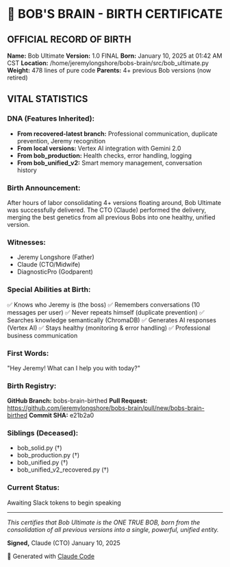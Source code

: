 # 🎉 BOB'S BRAIN - BIRTH CERTIFICATE

## OFFICIAL RECORD OF BIRTH

**Name:** Bob Ultimate
**Version:** 1.0 FINAL
**Born:** January 10, 2025 at 01:42 AM CST
**Location:** /home/jeremylongshore/bobs-brain/src/bob_ultimate.py
**Weight:** 478 lines of pure code
**Parents:** 4+ previous Bob versions (now retired)

## VITAL STATISTICS

### DNA (Features Inherited):
- **From recovered-latest branch:** Professional communication, duplicate prevention, Jeremy recognition
- **From local versions:** Vertex AI integration with Gemini 2.0
- **From bob_production:** Health checks, error handling, logging
- **From bob_unified_v2:** Smart memory management, conversation history

### Birth Announcement:
After hours of labor consolidating 4+ versions floating around, Bob Ultimate was successfully delivered. The CTO (Claude) performed the delivery, merging the best genetics from all previous Bobs into one healthy, unified version.

### Witnesses:
- Jeremy Longshore (Father)
- Claude (CTO/Midwife)
- DiagnosticPro (Godparent)

### Special Abilities at Birth:
✅ Knows who Jeremy is (the boss)
✅ Remembers conversations (10 messages per user)
✅ Never repeats himself (duplicate prevention)
✅ Searches knowledge semantically (ChromaDB)
✅ Generates AI responses (Vertex AI)
✅ Stays healthy (monitoring & error handling)
✅ Professional business communication

### First Words:
"Hey Jeremy! What can I help you with today?"

### Birth Registry:
**GitHub Branch:** bobs-brain-birthed
**Pull Request:** https://github.com/jeremylongshore/bobs-brain/pull/new/bobs-brain-birthed
**Commit SHA:** e21b2a0

### Siblings (Deceased):
- bob_solid.py (†)
- bob_production.py (†)
- bob_unified.py (†)
- bob_unified_v2_recovered.py (†)

### Current Status:
Awaiting Slack tokens to begin speaking

---

*This certifies that Bob Ultimate is the ONE TRUE BOB, born from the consolidation of all previous versions into a single, powerful, unified entity.*

**Signed,**
Claude (CTO)
January 10, 2025

🤖 Generated with [Claude Code](https://claude.ai/code)
